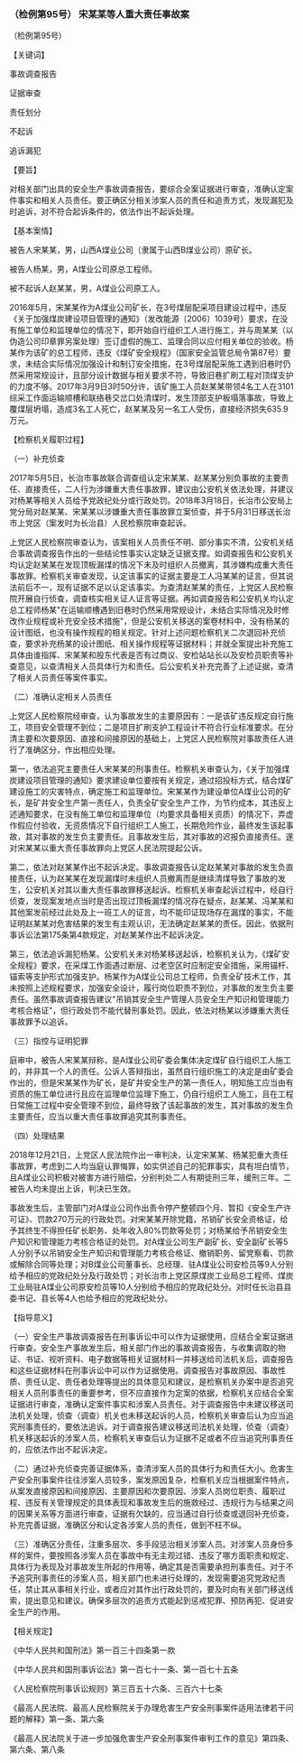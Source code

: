 ### （检例第95号） 宋某某等人重大责任事故案

（检例第95号）

【关键词】

事故调查报告

证据审查

责任划分

不起诉

追诉漏犯

【要旨】

对相关部门出具的安全生产事故调查报告，要综合全案证据进行审查，准确认定案件事实和相关人员责任。要正确区分相关涉案人员的责任和追责方式，发现漏犯及时追诉，对不符合起诉条件的，依法作出不起诉处理。

【基本案情】

被告人宋某某，男，山西A煤业公司（隶属于山西B煤业公司）原矿长。

被告人杨某，男，A煤业公司原总工程师。

被不起诉人赵某某，男，A煤业公司原工人。

2016年5月，宋某某作为A煤业公司矿长，在3号煤层配采项目建设过程中，违反《关于加强煤炭建设项目管理的通知》（发改能源〔2006〕1039号）要求，在没有施工单位和监理单位的情况下，即开始自行组织工人进行施工，并与周某某（以伪造公司印章罪另案处理）签订虚假的施工、监理合同以应付相关单位的验收。杨某作为该矿的总工程师，违反《煤矿安全规程》（国家安全监管总局令第87号）要求，未结合实际情况加强设计和制订安全措施，在3号煤层配采施工遇到旧巷时仍然采用常规设计，且部分设计数据与相关要求不符，导致旧巷扩刷工程对顶煤支护的力度不够。2017年3月9日3时50分许，该矿施工人员赵某某带领4名工人在3101综采工作面运输顺槽和联络巷交岔口处清煤时，发生顶部支护板塌落事故，导致上覆煤层坍塌，造成3名工人死亡，赵某某及另一名工人受伤，直接经济损失635.9万元。

【检察机关履职过程】

（一）补充侦查

2017年5月5日，长治市事故联合调查组认定宋某某、赵某某分别负事故的主要责任、直接责任，二人行为涉嫌重大责任事故罪，建议由公安机关依法处理，并建议对杨某等相关人员给予党政纪处分或行政处罚。2018年3月18日，长治市公安局上党分局对赵某某、宋某某以涉嫌重大责任事故罪立案侦查，并于5月31日移送长治市上党区（案发时为长治县）人民检察院审查起诉。

上党区人民检察院审查认为，该案相关人员责任不明、部分事实不清，公安机关结合事故调查报告作出的一些结论性事实认定缺乏证据支撑。如调查报告和公安机关均认定赵某某在发现顶板漏煤的情况下未及时组织人员撤离，其涉嫌构成重大责任事故罪。检察机关审查发现，认定该事实的证据主要是工人冯某某的证言，但其说法前后不一，现有证据不足以认定该事实。为查清赵某某的责任，上党区人民检察院开展自行侦查，调查核实相关证人证言等证据。再如调查报告和公安机关均认定总工程师杨某"在运输顺槽遇到旧巷时仍然采用常规设计，未结合实际情况及时修改作业规程或补充安全技术措施"，但是公安机关移送的案卷材料中，没有杨某的设计图纸，也没有操作规程的相关规定。针对上述问题检察机关二次退回补充侦查，要求补充杨某的设计图纸、相关操作规程等证据材料；并就全案提出补充施工具体由谁指挥、宋某某和股东代表是否有过商议、安检站站长以及安检员职责等补查意见，以查清相关人员具体行为和责任。后公安机关补充完善了上述证据，查清了相关人员责任等案件事实。

（二）准确认定相关人员责任

上党区人民检察院经审查，认为事故发生的主要原因有：一是该矿违反规定自行施工，项目安全管理不到位；二是项目扩刷支护工程设计不符合行业标准要求。在分清主要和次要原因、直接和间接原因的基础上，上党区人民检察院对事故责任人进行了准确区分，作出相应处理。

第一，依法追究主要责任人宋某某的刑事责任。检察机关审查认为，《关于加强煤炭建设项目管理的通知》要求建设单位要按有关规定，通过招投标方式，结合煤矿建设施工的灾害特点，确定施工和监理单位。宋某某作为建设单位A煤业公司的矿长，是矿井安全生产第一责任人，负责全矿安全生产工作，为节约成本，其违反上述通知要求，在没有施工单位和监理单位（均要求具备相关资质）的情况下，弄虚作假应付验收，无资质情况下自行组织工人施工，长期危险作业，最终发生该起事故，其对事故的发生负主要责任。且事故发生后，其对事故的迟报负直接责任。遂对宋某某以重大责任事故罪向上党区人民法院提起公诉。

第二，依法对赵某某作出不起诉决定。事故调查报告认定赵某某对事故的发生负直接责任，认为赵某某在发现漏煤时未组织人员撤离而是继续清煤导致了事故的发生，公安机关对其以重大责任事故罪移送起诉。检察机关审查起诉过程中，经自行侦查，发现案发地点当时是否出现过顶板漏煤的情况存在疑点，赵某某、冯某某和其他案发前经过此处及上一班工人的证言，均不能印证现场存在漏煤的事实，不能证明赵某某对危害结果的发生有主观认识，无法确定赵某某的责任。因此，依据刑事诉讼法第175条第4款规定，对赵某某作出不起诉决定。

第三，依法追诉漏犯杨某。公安机关未对杨某移送起诉，检察机关认为，《煤矿安全规程》要求，在采煤工作面遇过断层、过老空区时应制定安全措施，采用锚杆、锚索等支护形式加强支护。杨某作为A煤业公司总工程师，负责全矿技术工作，其未按照上述规程要求，加强安全设计，履行岗位职责不到位，对事故的发生负主要责任。虽然事故调查报告建议"吊销其安全生产管理人员安全生产知识和管理能力考核合格证"，但行政处罚不能代替刑事处罚。因此，依法对杨某以涉嫌重大责任事故罪予以追诉。

（三）指控与证明犯罪

庭审中，被告人宋某某辩称，是A煤业公司矿委会集体决定煤矿自行组织工人施工的，并非其一个人的责任。公诉人答辩指出，虽然自行组织施工的决定是由矿委会作出的，但是宋某某作为矿长，是矿井安全生产的第一责任人，明知施工应当由有资质的施工单位进行且应在监理单位监理下施工，仍自行组织工人施工，且在工程日常施工过程中安全管理不到位，最终导致了该起事故的发生，其对事故的发生负主要责任，应当以重大责任事故罪追究其刑事责任。

（四）处理结果

2018年12月21日，上党区人民法院作出一审判决，认定宋某某、杨某犯重大责任事故罪，考虑到二人均当庭认罪悔罪，如实供述自己的犯罪事实，具有坦白情节，且A煤业公司积极对被害方进行赔偿，分别判处二人有期徒刑三年，缓刑三年。二被告人均未提出上诉，判决已生效。

事故发生后，主管部门对A煤业公司作出责令停产整顿四个月、暂扣《安全生产许可证》、罚款270万元的行政处罚。对宋某某开除党籍，吊销矿长安全资格证，给予其终生不得担任矿长职务、处年收入80%罚款等处罚；对杨某给予吊销安全生产知识和管理能力考核合格证的处罚。对A煤业公司生产副矿长、安全副矿长等5人分别予以吊销安全生产知识和管理能力考核合格证、撤销职务、留党察看、罚款或解除合同等处理；对B煤业公司董事长、总经理、驻A煤业公司安检员等9人分别给予相应的党政纪处分及行政处罚；对长治市上党区原煤炭工业局总工程师、煤炭工业局驻A煤业公司原安检员等10人分别给予相应的党政纪处分。对时任长治县县委书记、县长等4人也给予相应的党政纪处分。

【指导意义】

（一）安全生产事故调查报告在刑事诉讼中可以作为证据使用，应结合全案证据进行审查。安全生产事故发生后，相关部门作出的事故调查报告，与收集调取的物证、书证、视听资料、电子数据等相关证据材料一并移送给司法机关后，调查报告和这些证据材料在刑事诉讼中可以作为证据使用。调查报告对事故原因、事故性质、责任认定、责任者处理等提出的具体意见和建议，是检察机关办案中是否追究相关人员刑事责任的重要参考，但不应直接作为定案的依据，检察机关应结合全案证据进行审查，准确认定案件事实和涉案人员责任。对于调查报告中未建议移送司法机关处理，侦查（调查）机关也未移送起诉的人员，检察机关审查后认为应当追究刑事责任的，要依法追诉。对于调查报告建议移送司法机关处理，侦查（调查）机关移送起诉的涉案人员，检察机关审查后认为证据不足或者不应当追究刑事责任的，应依法作出不起诉决定。

（二）通过补充侦查完善证据体系，查清涉案人员的具体行为和责任大小。危害生产安全刑事案件往往涉案人员较多，案发原因复杂，检察机关应当根据案件特点，从案发直接原因和间接原因、主要原因和次要原因、涉案人员岗位职责、履职过程、违反有关管理规定的具体表现和事故发生后的施救经过、违规行为与结果之间的因果关系等方面进行审查，证据有欠缺的，应当通过自行侦查或退回补充侦查，补充完善证据，准确区分和认定各涉案人员的责任，做到不枉不纵。

（三）准确区分责任，注重多层次、多手段惩治相关涉案人员。对涉案人员身份多样的案件，要按照各涉案人员在事故中有无主观过错、违反了哪方面职责和规定、具体行为表现及对事故发生所起的作用等，确定其是否需要承担刑事责任。对于不予追究刑事责任的涉案人员，相关部门也未进行处理的，发现需要追究党政纪责任，禁止其从事相关行业，或者应对其作出行政处罚的，要及时向有关部门移送线索，提出意见和建议。确保多层次的追责方式能起到惩戒犯罪、预防再犯、促进安全生产的作用。

【相关规定】

《中华人民共和国刑法》第一百三十四条第一款

《中华人民共和国刑事诉讼法》第一百七十一条、第一百七十五条

《人民检察院刑事诉讼规则》第三百五十六条、三百六十七条

《最高人民法院、最高人民检察院关于办理危害生产安全刑事案件适用法律若干问题的解释》第一条、第六条

《最高人民法院关于进一步加强危害生产安全刑事案件审判工作的意见》第四条、第六条、第八条
